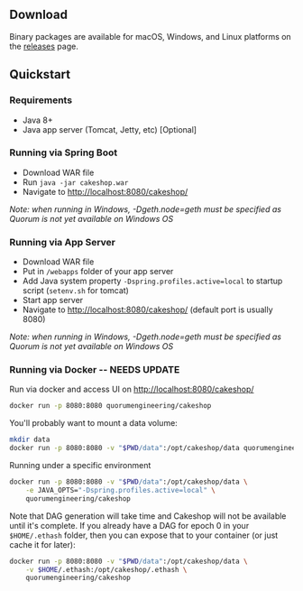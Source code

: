 
## Download

Binary packages are available for macOS, Windows, and Linux platforms on the [releases](https://github.com/jpmorganchase/cakeshop/releases) page.


## Quickstart

### Requirements

* Java 8+
* Java app server (Tomcat, Jetty, etc) [Optional]

### Running via Spring Boot

* Download WAR file
* Run `java -jar cakeshop.war`
* Navigate to [http://localhost:8080/cakeshop/](http://localhost:8080/cakeshop/)

*Note: when running in Windows, -Dgeth.node=geth must be specified as Quorum is not yet available on Windows OS*

### Running via App Server

* Download WAR file
* Put in `/webapps` folder of your app server
* Add Java system property `-Dspring.profiles.active=local` to startup script (`setenv.sh` for tomcat)
* Start app server
* Navigate to [http://localhost:8080/cakeshop/](http://localhost:8080/cakeshop/) (default port is usually 8080)

*Note: when running in Windows, -Dgeth.node=geth must be specified as Quorum is not yet available on Windows OS*

### Running via Docker -- NEEDS UPDATE

Run via docker and access UI on [http://localhost:8080/cakeshop/](http://localhost:8080/cakeshop/)

```sh
docker run -p 8080:8080 quorumengineering/cakeshop
```

You'll probably want to mount a data volume:

```sh
mkdir data
docker run -p 8080:8080 -v "$PWD/data":/opt/cakeshop/data quorumengineering/cakeshop
```

Running under a specific environment

```sh
docker run -p 8080:8080 -v "$PWD/data":/opt/cakeshop/data \
    -e JAVA_OPTS="-Dspring.profiles.active=local" \
    quorumengineering/cakeshop
```

Note that DAG generation will take time and Cakeshop will not be available until it's complete. If you already have a DAG for epoch 0 in your `$HOME/.ethash` folder, then you can expose that to your container (or just cache it for later):

```sh
docker run -p 8080:8080 -v "$PWD/data":/opt/cakeshop/data \
    -v $HOME/.ethash:/opt/cakeshop/.ethash \
    quorumengineering/cakeshop
```

